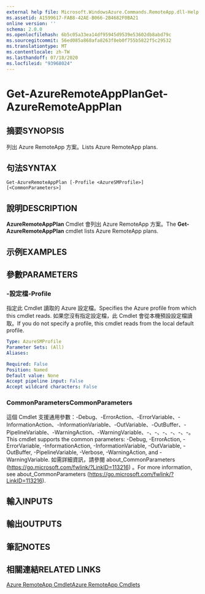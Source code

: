 ```yaml
---
external help file: Microsoft.WindowsAzure.Commands.RemoteApp.dll-Help.xml
ms.assetid: A1599617-FAB8-42AE-B066-2B4682F0BA21
online version: ''
schema: 2.0.0
ms.openlocfilehash: 6b5c05a33ea14df95945d9539e53602db8abd79c
ms.sourcegitcommit: 56ed085a868afa8263f8eb0f755b5822f5c29532
ms.translationtype: MT
ms.contentlocale: zh-TW
ms.lasthandoff: 07/18/2020
ms.locfileid: "93968024"
---
```

# <span data-ttu-id="8e281-101">Get-AzureRemoteAppPlan</span><span class="sxs-lookup"><span data-stu-id="8e281-101">Get-AzureRemoteAppPlan</span></span>

## <span data-ttu-id="8e281-102">摘要</span><span class="sxs-lookup"><span data-stu-id="8e281-102">SYNOPSIS</span></span>
<span data-ttu-id="8e281-103">列出 Azure RemoteApp 方案。</span><span class="sxs-lookup"><span data-stu-id="8e281-103">Lists Azure RemoteApp plans.</span></span>

## <span data-ttu-id="8e281-104">句法</span><span class="sxs-lookup"><span data-stu-id="8e281-104">SYNTAX</span></span>

```
Get-AzureRemoteAppPlan [-Profile <AzureSMProfile>] [<CommonParameters>]
```

## <span data-ttu-id="8e281-105">說明</span><span class="sxs-lookup"><span data-stu-id="8e281-105">DESCRIPTION</span></span>
<span data-ttu-id="8e281-106">**AzureRemoteAppPlan** Cmdlet 會列出 Azure RemoteApp 方案。</span><span class="sxs-lookup"><span data-stu-id="8e281-106">The **Get-AzureRemoteAppPlan** cmdlet lists Azure RemoteApp plans.</span></span>

## <span data-ttu-id="8e281-107">示例</span><span class="sxs-lookup"><span data-stu-id="8e281-107">EXAMPLES</span></span>

## <span data-ttu-id="8e281-108">參數</span><span class="sxs-lookup"><span data-stu-id="8e281-108">PARAMETERS</span></span>

### <span data-ttu-id="8e281-109">-設定檔</span><span class="sxs-lookup"><span data-stu-id="8e281-109">-Profile</span></span>
<span data-ttu-id="8e281-110">指定此 Cmdlet 讀取的 Azure 設定檔。</span><span class="sxs-lookup"><span data-stu-id="8e281-110">Specifies the Azure profile from which this cmdlet reads.</span></span>
<span data-ttu-id="8e281-111">如果您沒有指定設定檔，此 Cmdlet 會從本機預設設定檔讀取。</span><span class="sxs-lookup"><span data-stu-id="8e281-111">If you do not specify a profile, this cmdlet reads from the local default profile.</span></span>

```yaml
Type: AzureSMProfile
Parameter Sets: (All)
Aliases: 

Required: False
Position: Named
Default value: None
Accept pipeline input: False
Accept wildcard characters: False
```

### <span data-ttu-id="8e281-112">CommonParameters</span><span class="sxs-lookup"><span data-stu-id="8e281-112">CommonParameters</span></span>
<span data-ttu-id="8e281-113">這個 Cmdlet 支援通用參數：-Debug、-ErrorAction、-ErrorVariable、-InformationAction、-InformationVariable、-OutVariable、-OutBuffer、-PipelineVariable、-WarningAction、-WarningVariable、-、-、-、-、-、-。</span><span class="sxs-lookup"><span data-stu-id="8e281-113">This cmdlet supports the common parameters: -Debug, -ErrorAction, -ErrorVariable, -InformationAction, -InformationVariable, -OutVariable, -OutBuffer, -PipelineVariable, -Verbose, -WarningAction, and -WarningVariable.</span></span> <span data-ttu-id="8e281-114">如需詳細資訊，請參閱 about_CommonParameters (https://go.microsoft.com/fwlink/?LinkID=113216) 。</span><span class="sxs-lookup"><span data-stu-id="8e281-114">For more information, see about_CommonParameters (https://go.microsoft.com/fwlink/?LinkID=113216).</span></span>

## <span data-ttu-id="8e281-115">輸入</span><span class="sxs-lookup"><span data-stu-id="8e281-115">INPUTS</span></span>

## <span data-ttu-id="8e281-116">輸出</span><span class="sxs-lookup"><span data-stu-id="8e281-116">OUTPUTS</span></span>

## <span data-ttu-id="8e281-117">筆記</span><span class="sxs-lookup"><span data-stu-id="8e281-117">NOTES</span></span>

## <span data-ttu-id="8e281-118">相關連結</span><span class="sxs-lookup"><span data-stu-id="8e281-118">RELATED LINKS</span></span>

[<span data-ttu-id="8e281-119">Azure RemoteApp Cmdlet</span><span class="sxs-lookup"><span data-stu-id="8e281-119">Azure RemoteApp Cmdlets</span></span>](./Azure.RemoteApp.md)


